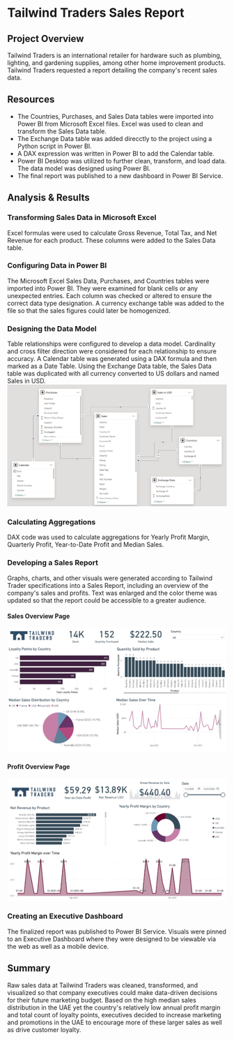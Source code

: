 # Tailwind Traders Sales Report

## Project Overview
Tailwind Traders is an international retailer for hardware such as plumbing, lighting, and gardening supplies, among other home improvement products. Tailwind Traders requested a report detailing the company's recent sales data.

## Resources
- The Countries, Purchases, and Sales Data tables were imported into Power BI from Microsoft Excel files. Excel was used to clean and transform the Sales Data table.
- The Exchange Data table was added direcctly to the project using a Python script in Power BI.
- A DAX expression was written in Power BI to add the Calendar table.
- Power BI Desktop was utilized to further clean, transform, and load data. The data model was designed using Power BI.
- The final report was published to a new dashboard in Power BI Service.

## Analysis & Results
### Transforming Sales Data in Microsoft Excel
Excel formulas were used to calculate Gross Revenue, Total Tax, and Net Revenue for each product. These columns were added to the Sales Data table.

### Configuring Data in Power BI
The Microsoft Excel Sales Data, Purchases, and Countries tables were imported into Power BI. They were examined for blank cells or any unexpected entries. Each column was checked or altered to ensure the correct data type designation. A currency exchange table was added to the file so that the sales figures could later be homogenized.

### Designing the Data Model
Table relationships were configured to develop a data model. Cardinality and cross filter direction were considered for each relationship to ensure accuracy. A Calendar table was generated using a DAX formula and then marked as a Date Table. Using the Exchange Data table, the Sales Data table was duplicated with all currency converted to US dollars and named Sales in USD.
![Data Model](https://github.com/es2681/Tailwind-Traders-Report/blob/main/Resources/Data%20Model.png)
### Calculating Aggregations
DAX code was used to calculate aggregations for Yearly Profit Margin, Quarterly Profit, Year-to-Date Profit and Median Sales. 

### Developing a Sales Report
Graphs, charts, and other visuals were generated according to Tailwind Trader specifications into a Sales Report, including an overview of the company's sales and profits. Text was enlarged and the color theme was updated so that the report could be accessible to a greater audience.
#### Sales Overview Page
![Sales Overview](https://github.com/es2681/Tailwind-Traders-Report/blob/main/Resources/Sales%20Overview.png)
#### Profit Overview Page
![Profit Overview](https://github.com/es2681/Tailwind-Traders-Report/blob/main/Resources/Profit%20Overview.png)
### Creating an Executive Dashboard
The finalized report was published to Power BI Service. Visuals were pinned to an Executive Dashboard where they were designed to be viewable via the web as well as a mobile device.

## Summary
Raw sales data at Tailwind Traders was cleaned, transformed, and visualized so that company executives could make data-driven decisions for their future marketing budget. Based on the high median sales distribution in the UAE yet the country's relatively low annual profit margin and total count of loyalty points, executives decided to increase marketing and promotions in the UAE to encourage more of these larger sales as well as drive customer loyalty. 
